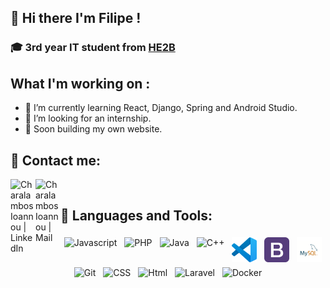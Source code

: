 ## 👋 Hi there I'm Filipe !</h1>

### 🎓 3rd year IT student from [HE2B](https://he2b.be/etudiant/)</h3>


## What I'm working on :
- 🌱 I’m currently learning React, Django, Spring and Android Studio. 
- 👯 I’m looking for an internship.
- 💬 Soon building my own website.

## :email: Contact me:

[<img align="left" alt="CharalambosIoannou | LinkedIn" width="40px" src="https://cdn.jsdelivr.net/npm/simple-icons@v3/icons/linkedin.svg" />][linkedin]
[<img align="left" alt="CharalambosIoannou | Mail" width="40px" src="https://cdn.jsdelivr.net/npm/simple-icons@v3/icons/gmail.svg" />][mail]

<br />

## 🧰 Languages and Tools:
<p align="center">
  
<p align="center">
<img src="https://raw.githubusercontent.com/jmnote/z-icons/master/svg/javascript.svg" alt="Javascript" height="40" style="vertical-align:top; margin:4px">
<img src="https://edent.github.io/SuperTinyIcons/images/svg/php.svg" height="40" title="PHP" style="vertical-align:top; margin:4px">
<img src="https://raw.githubusercontent.com/jmnote/z-icons/master/svg/java.svg" alt="Java" height="40" style="vertical-align:top; margin:4px">
  <img src="https://edent.github.io/SuperTinyIcons/images/svg/cplusplus.svg" height="40" title="C++" style="vertical-align:top; margin:4px">
<img src="https://raw.githubusercontent.com/github/explore/80688e429a7d4ef2fca1e82350fe8e3517d3494d/topics/visual-studio-code/visual-studio-code.png" alt="VS Code" height="40" style="vertical-align:top; margin:4px">
<img src="https://raw.githubusercontent.com/github/explore/80688e429a7d4ef2fca1e82350fe8e3517d3494d/topics/bootstrap/bootstrap.png" alt="Bootstrap" height="40" style="vertical-align:top; margin:4px">
<img src="https://raw.githubusercontent.com/github/explore/80688e429a7d4ef2fca1e82350fe8e3517d3494d/topics/mysql/mysql.png" alt="MySQL" height="40" style="vertical-align:top; margin:4px">
<img src="https://raw.githubusercontent.com/jmnote/z-icons/master/svg/git.svg" alt="Git" height="40" style="vertical-align:top; margin:4px">
<img src="https://edent.github.io/SuperTinyIcons/images/svg/css3.svg" alt="CSS" height="40" style="vertical-align:top; margin:4px">
<img src="https://edent.github.io/SuperTinyIcons/images/svg/html5.svg" alt="Html" height="40" style="vertical-align:top; margin:4px">
<img src="https://edent.github.io/SuperTinyIcons/images/svg/laravel.svg" alt="Laravel" height="40" style="vertical-align:top; margin:4px">
<img src="https://edent.github.io/SuperTinyIcons/images/svg/docker.svg" alt="Docker" height="40" style="vertical-align:top; margin:4px">


  
</p>
<br />

[linkedin]: https://www.linkedin.com/in/filipe-pereira-martins/
[mail]: mailto:filipe.pereira.dev@gmail.com
